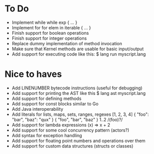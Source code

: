 To Do
=====

 * Implement while
    while exp {
      ...
    }
 * Implement for
    for elem in iterable {
      ...
    }
 * Finish support for boolean operations
 * Finish support for integer operations
 * Replace dummy implementation of method invocation
 * Make sure that Kernel methods are usable for basic input/output
 * Add support for executing code like this:
    $ lang run myscript.lang

Nice to haves
=============

 * Add LINENUMBER bytecode instructions (useful for debugging)
 * Add support for printing the AST like this
    $ lang ast myscript.lang
 * Add support for defining methods
 * Add support for const blocks similar to Go
 * Add Java interoperability
 * Add literals for lists, maps, sets, ranges, regexes
      [1, 2, 3, 4]
      { "foo": "bar", "baz": "qux" }
      { "foo", "bar", "baz" }
      1..2
      /(foo)?/
 * Add support for lambda expressions
      (x) => x + 2
 * Add support for some cool concurrency pattern (actors?)
 * Add syntax for exception handling
 * Add support for floating point numbers and operations over them
 * Add support for custom data structures (structs or classes)
